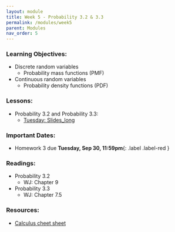 ```yaml
---
layout: module
title: Week 5 - Probability 3.2 & 3.3
permalink: /modules/week5
parent: Modules
nav_order: 5
---
```


### Learning Objectives:
* Discrete random variables
    *   Probability mass functions (PMF)
* Continuous random variables
    *   Probability density functions (PDF)


### Lessons:
* Probability 3.2 and Probability 3.3:
  * [Tuesday: Slides_long](https://xinchenyu.github.io/csc380/Slides/25f380_probability3_long_tues.pdf)




### Important Dates:
* Homework 3 due **Tuesday, Sep 30, 11:59pm**{: .label .label-red }


### Readings:
* Probability 3.2 
    * WJ: Chapter 9
* Probability 3.3 
    * WJ: Chapter 7.5

### Resources:
* [Calculus cheet sheet](https://www.eeweb.com/tools/calculus-derivatives-and-limits-reference-sheet/)